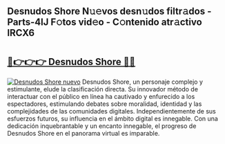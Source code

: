 ## Desnudos Shore N𝚞𝚎vos desn𝚞dos filtr𝚊dos - Parts-4lJ F𝚘tos vid𝚎o - C𝚘ntenido atr𝚊ctivo lRCX6

# <h2><a href="http://mb9k3n.tromn.icu/?c=Desnudos+Shore">🔗👉👉👉 Desnudos Shore 🔗🔗</a></h2>

[![Desnudos Shore nuevo](https://i.imgur.com/pEAQMta.gif)](http://mb9k3n.tromn.icu/?c=Desnudos+Shore)
Desnudos Shore, un personaje complejo y estimulante, elude la clasificación directa. Su innovador método de interactuar con el público en línea ha cautivado y enfurecido a los espectadores, estimulando debates sobre moralidad, identidad y las complejidades de las comunidades digitales. Independientemente de sus esfuerzos futuros, su influencia en el ámbito digital es innegable. Con una dedicación inquebrantable y un encanto innegable, el progreso de Desnudos Shore en el panorama virtual es imparable.
